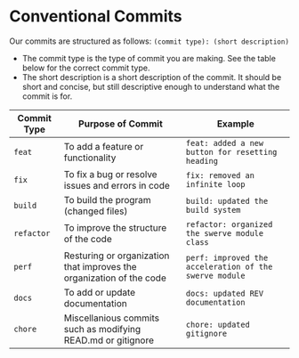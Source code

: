 # Conventional Commits

Our commits are structured as follows: `(commit type): (short description)`
- The commit type is the type of commit you are making. See the table below for the correct commit type.
- The short description is a short description of the commit. It should be short and concise, but still descriptive enough to understand what the commit is for.

Commit Type | Purpose of Commit | Example
--- | --- | ---
`feat` | To add a feature or functionality | `feat: added a new button for resetting heading`
`fix` | To fix a bug or resolve issues and errors in code |  `fix: removed an infinite loop`
`build` | To build the program (changed files) | `build: updated the build system`
`refactor` | To improve the structure of the code | `refactor: organized the swerve module class`
`perf` | Resturing or organization that improves the organization of the code | `perf: improved the acceleration of the swerve module`
`docs` | To add or update documentation | `docs: updated REV documentation `
`chore` | Miscellanious commits such as modifying READ.md or gitignore | `chore: updated gitignore`

